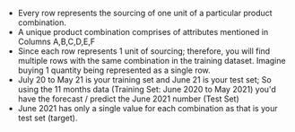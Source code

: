 - Every row represents the sourcing of one unit of a particular product combination.
- A unique product combination comprises of attributes mentioned in Columns A,B,C,D,E,F
- Since each row represents 1 unit of sourcing; therefore, you will find multiple rows with the same combination in the training dataset. Imagine buying 1 quantity being represented as a single row.
- July 20 to May 21 is your training set and June 21 is your test set; So using the 11 months data (Training Set: June 2020 to May 2021) you'd have the forecast / predict the June 2021 number (Test Set)
- June 2021 has only a single value for each combination as that is your test set (target).

